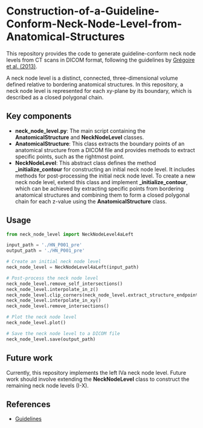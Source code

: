# Construction-of-a-Guideline-Conform-Neck-Node-Level-from-Anatomical-Structures

This repository provides the code to generate guideline-conform neck node levels from CT scans in DICOM format, 
following the guidelines by [Grégoire et al. (2013)](https://doi.org/10.1016/j.radonc.2013.10.010).

A neck node level is a distinct, connected, three-dimensional volume defined relative to bordering anatomical 
structures. In this repository, a neck node level is represented for each xy-plane by its boundary, which is described 
as a closed polygonal chain.

## Key components
* **neck_node_level.py**: The main script containing the **AnatomicalStructure** and **NeckNodeLevel** classes.
* **AnatomicalStructure**: This class extracts the boundary points of an anatomical structure from a DICOM file and 
  provides methods to extract specific points, such as the rightmost point.
* **NeckNodeLevel**: This abstract class defines the method **_initialize_contour** for constructing an initial neck 
  node level. It includes methods for post-processing the initial neck node level. To create a new neck node level, 
  extend this class and implement **_initialize_contour**, which can be achieved by extracting specific points from 
  bordering anatomical structures and combining them to form a closed polygonal chain for each z-value using the 
  **AnatomicalStructure** class.

## Usage
```python
from neck_node_level import NeckNodeLevel4aLeft

input_path = './HN_P001_pre'
output_path = './HN_P001_pre'

# Create an initial neck node level
neck_node_level = NeckNodeLevel4aLeft(input_path)

# Post-process the neck node level
neck_node_level.remove_self_intersections()
neck_node_level.interpolate_in_z()
neck_node_level.clip_corners(neck_node_level.extract_structure_endpoints())
neck_node_level.interpolate_in_xy()
neck_node_level.remove_intersections()

# Plot the neck node level
neck_node_level.plot()

# Save the neck node level to a DICOM file
neck_node_level.save(output_path)
```

## Future work
Currently, this repository implements the left IVa neck node level. Future work should involve extending the 
**NeckNodeLevel** class to construct the remaining neck node levels (I-X).

## References
* [Guidelines](https://doi.org/10.1016/j.radonc.2013.10.010)
